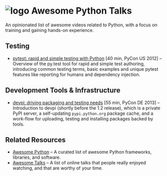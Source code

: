 # ![logo](https://raw.githubusercontent.com/jhermann/awesome-python-talks/master/static/logo.png) Awesome Python Talks

An opinionated list of awesome videos related to Python, with a focus on training and gaining hands-on experience.


## Testing

* [pytest: rapid and simple testing with Python](http://www.youtube.com/watch?v=9LVqBQcFmyw) [40 min, PyCon US 2012] – Overview of the py.test tool for rapid and simple  test authoring, introducing common testing terms, basic examples and unique pytest features like reporting for humans and dependency injection.


## Development Tools & Infrastructure

* [devpi: driving packaging and testing needs](http://www.youtube.com/watch?v=84oOMBUUywI) [55 min, PyCon DE 2013] – Introduction to devpi (shortly before the 1.2 release), which is a private PyPI server, a self-updating `pypi.python.org` package cache, and a work-flow for uploading, testing and installing packages backed by tools.


## Related Resources

* [Awesome Python](https://github.com/vinta/awesome-python) – A curated list of awesome Python frameworks, libraries, and software.
* [Awesome Talks](https://github.com/JanVanRyswyck/awesome-talks) – A list of online talks that people really enjoyed watching, and that are worthy of your time.
